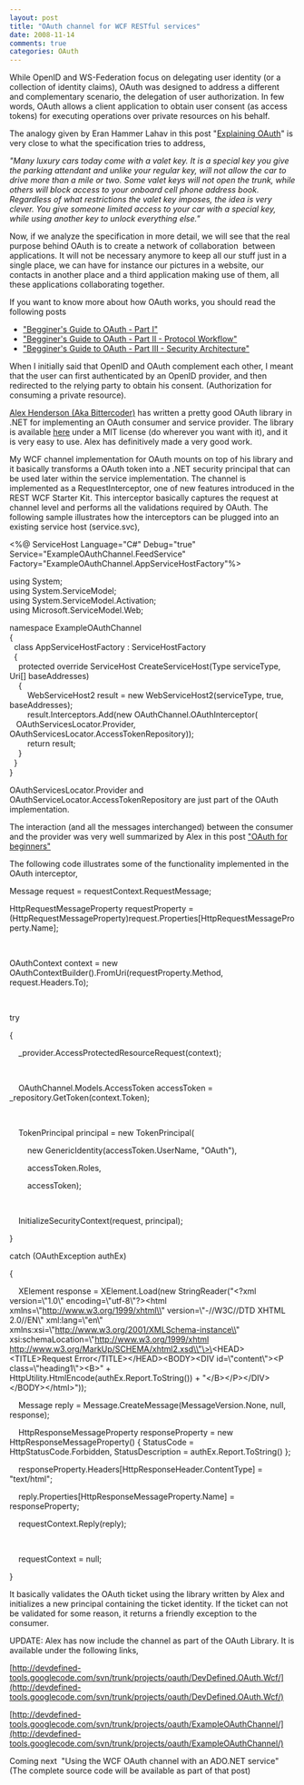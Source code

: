 ```yaml
---
layout: post
title: "OAuth channel for WCF RESTful services"
date: 2008-11-14
comments: true
categories: OAuth
---
```


While OpenID and WS-Federation focus on delegating user identity (or a
collection of identity claims), OAuth was designed to address a
different and complementary scenario, the delegation of user
authorization. In few words, OAuth allows a client application to obtain
user consent (as access tokens) for executing operations over private
resources on his behalf.

The analogy given by Eran Hammer Lahav in this post "[Explaining
OAuth](http://www.hueniverse.com/hueniverse/2007/09/explaining-oaut.html)"
is very close to what the specification tries to address,

*"Many luxury cars today come with a valet key. It is a special key you
give the parking attendant and unlike your regular key, will not allow
the car to drive more than a mile or two. Some valet keys will not open
the trunk, while others will block access to your onboard cell phone
address book. Regardless of what restrictions the valet key imposes, the
idea is very clever. You give someone limited access to your car with a
special key, while using another key to unlock everything else."*

Now, if we analyze the specification in more detail, we will see that
the real purpose behind OAuth is to create a network of collaboration 
between applications. It will not be necessary anymore to keep all our
stuff just in a single place, we can have for instance our pictures in a
website, our contacts in another place and a third application making
use of them, all these applications collaborating together.

If you want to know more about how OAuth works, you should read the
following posts

-   ["Begginer's Guide to OAuth - Part
    I"](http://www.hueniverse.com/hueniverse/2007/10/beginners-guide.html)
-   ["Begginer's Guide to OAuth - Part II - Protocol
    Workflow"](http://www.hueniverse.com/hueniverse/2007/10/beginners-gui-1.html)
-   ["Begginer's Guide to OAuth - Part III - Security
    Architecture"](http://www.hueniverse.com/hueniverse/2008/10/beginners-guide.html)

When I initially said that OpenID and OAuth complement each other, I
meant that the user can first authenticated by an OpenID provider, and
then redirected to the relying party to obtain his consent.
(Authorization for consuming a private resource).

[Alex Henderson (Aka Bittercoder)](http://blog.bittercoder.com/) has
written a pretty good OAuth library in .NET for implementing an OAuth
consumer and service provider. The library is available
[here](http://code.google.com/p/devdefined-tools/wiki/OAuth) under a MIT
license (do wherever you want with it), and it is very easy to use. Alex
has definitively made a very good work.

My WCF channel implementation for OAuth mounts on top of his library and
it basically transforms a OAuth token into a .NET security principal
that can be used later within the service implementation. The channel is
implemented as a RequestInterceptor, one of new features introduced in
the REST WCF Starter Kit. This interceptor basically captures the
request at channel level and performs all the validations required by
OAuth. The following sample illustrates how the interceptors can be
plugged into an existing service host (service.svc),

\<%@ ServiceHost Language="C\#" Debug="true"
Service="ExampleOAuthChannel.FeedService"
Factory="ExampleOAuthChannel.AppServiceHostFactory"%\>

using System;\
using System.ServiceModel;\
using System.ServiceModel.Activation;\
using Microsoft.ServiceModel.Web;

namespace ExampleOAuthChannel \
{\
  class AppServiceHostFactory : ServiceHostFactory\
  {\
    protected override ServiceHost CreateServiceHost(Type serviceType,
Uri[] baseAddresses)\
    {\
        WebServiceHost2 result = new WebServiceHost2(serviceType, true,
baseAddresses);\
        result.Interceptors.Add(new OAuthChannel.OAuthInterceptor(\
   OAuthServicesLocator.Provider,
OAuthServicesLocator.AccessTokenRepository));\
        return result;\
    }\
  }\
}

OAuthServicesLocator.Provider and
OAuthServiceLocator.AccessTokenRepository are just part of the OAuth
implementation.

The interaction (and all the messages interchanged) between the consumer
and the provider was very well summarized by Alex in this post ["OAuth
for
beginners"](http://blog.bittercoder.com/PermaLink,guid,83488336-290d-4c4b-a314-14fe255e5b4e.aspx)

The following code illustrates some of the functionality implemented in
the OAuth interceptor,

Message request = requestContext.RequestMessage;

HttpRequestMessageProperty requestProperty =
(HttpRequestMessageProperty)request.Properties[HttpRequestMessageProperty.Name];

 

OAuthContext context = new
OAuthContextBuilder().FromUri(requestProperty.Method,
request.Headers.To);

 

try

{

    \_provider.AccessProtectedResourceRequest(context);

 

    OAuthChannel.Models.AccessToken accessToken =
\_repository.GetToken(context.Token);

 

    TokenPrincipal principal = new TokenPrincipal(

        new GenericIdentity(accessToken.UserName, "OAuth"),

        accessToken.Roles,

        accessToken);

 

    InitializeSecurityContext(request, principal);

}

catch (OAuthException authEx)

{

    XElement response = XElement.Load(new StringReader("\<?xml
version=\\"1.0\\" encoding=\\"utf-8\\"?\>\<html
xmlns=\\"http://www.w3.org/1999/xhtml\\" version=\\"-//W3C//DTD XHTML
2.0//EN\\" xml:lang=\\"en\\"
xmlns:xsi=\\"http://www.w3.org/2001/XMLSchema-instance\\"
xsi:schemaLocation=\\"http://www.w3.org/1999/xhtml
http://www.w3.org/MarkUp/SCHEMA/xhtml2.xsd\\"\>\<HEAD\>\<TITLE\>Request
Error\</TITLE\>\</HEAD\>\<BODY\>\<DIV id=\\"content\\"\>\<P
class=\\"heading1\\"\>\<B\>" +
HttpUtility.HtmlEncode(authEx.Report.ToString()) +
"\</B\>\</P\>\</DIV\>\</BODY\>\</html\>"));

    Message reply = Message.CreateMessage(MessageVersion.None, null,
response);

    HttpResponseMessageProperty responseProperty = new
HttpResponseMessageProperty() { StatusCode = HttpStatusCode.Forbidden,
StatusDescription = authEx.Report.ToString() };

    responseProperty.Headers[HttpResponseHeader.ContentType] =
"text/html";

    reply.Properties[HttpResponseMessageProperty.Name] =
responseProperty;

    requestContext.Reply(reply);

 

    requestContext = null;

}

It basically validates the OAuth ticket using the library written by
Alex and initializes a new principal containing the ticket identity. If
the ticket can not be validated for some reason, it returns a friendly
exception to the consumer.

UPDATE: Alex has now include the channel as part of the OAuth Library.
It is available under the following links,

[http://devdefined-tools.googlecode.com/svn/trunk/projects/oauth/DevDefined.OAuth.Wcf/](http://devdefined-tools.googlecode.com/svn/trunk/projects/oauth/DevDefined.OAuth.Wcf/)

[http://devdefined-tools.googlecode.com/svn/trunk/projects/oauth/ExampleOAuthChannel/](http://devdefined-tools.googlecode.com/svn/trunk/projects/oauth/ExampleOAuthChannel/)

Coming next  "Using the WCF OAuth channel with an ADO.NET service" (The
complete source code will be available as part of that post)

